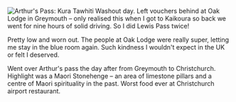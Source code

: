 ![Arthur's Pass: Kura Tawhiti](kura_tawhiti.jpg)
Washout day. Left vouchers behind at Oak Lodge in Greymouth – only realised this when I got to Kaikoura so back we went for nine hours of solid driving. So I did Lewis Pass twice!

Pretty low and worn out. The people at Oak Lodge were really super, letting me stay in the blue room again. Such kindness I wouldn't expect in the UK or felt I deserved.

Went over Arthur's pass the day after from Greymouth to Christchurch. Highlight was a Maori Stonehenge – an area of limestone pillars and a centre of Maori spirituality in the past. Worst food ever at Christchurch airport restaurant.
